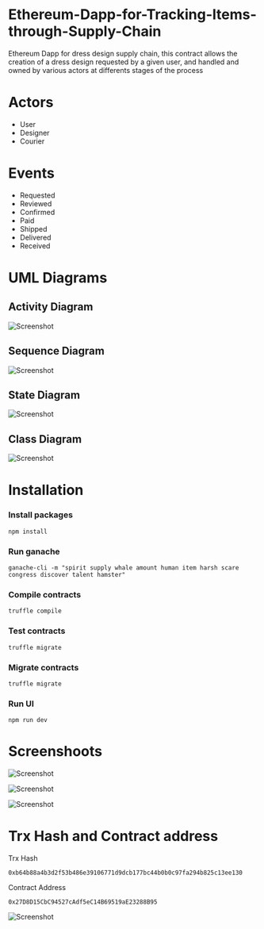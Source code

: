 # Ethereum-Dapp-for-Tracking-Items-through-Supply-Chain
Ethereum Dapp for dress design supply chain, this contract allows the creation of a dress design requested by a given user, and handled and owned by various actors at differents stages of the process

# Actors
* User
* Designer
* Courier

# Events
* Requested
* Reviewed
* Confirmed
* Paid
* Shipped
* Delivered
* Received

# UML Diagrams

## Activity Diagram

![Screenshot](UML/Activity_Diagram_for_Online_Dress_Design_Supply_Chain.png)

## Sequence Diagram

![Screenshot](UML/Sequence_Diagram_for_Online_Dress_Design_Supply_Chain.png)

## State Diagram

![Screenshot](UML/State_Diagram_for_Online_Dress_Design_Supply_Chain.png)

## Class Diagram

![Screenshot](UML/UML_Class_Diagram_for_Online_Dress_Design_Supply_Chain.png)

# Installation
### Install packages
```
npm install
```

### Run ganache
```
ganache-cli -m "spirit supply whale amount human item harsh scare congress discover talent hamster"
```

### Compile contracts
```
truffle compile
```

### Test contracts
```
truffle migrate
```

### Migrate contracts
```
truffle migrate
```

### Run UI
```
npm run dev
```

# Screenshoots
![Screenshot](Screenshoots/ss1.png)

![Screenshot](Screenshoots/ss2.png)

![Screenshot](Screenshoots/ss3.png)

# Trx Hash and Contract address

Trx Hash
```
0xb64b88a4b3d2f53b486e39106771d9dcb177bc44b0b0c97fa294b825c13ee130
```

Contract Address
```
0x27D8D15CbC94527cAdf5eC14B69519aE23288B95
```

![Screenshot](contract.png)
